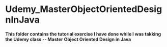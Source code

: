 # Udemy_MasterObjectOrientedDesignInJava

#### This folder contains the tutorial exercise I have done while I was takking the Udemy class -- Master Object Oriented Design in Java
